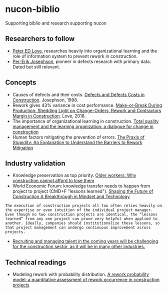 # nucon-biblio

Supporting biblio and research supporting nucon

## Researchers to follow

- [Peter ED Love](https://scholar.google.com.sg/citations?hl=en&user=7Eszm_8AAAAJ&view_op=list_works), researches heavily into organizational learning and the role of information system to prevent rework in construction.
- [Per-Erik Josephson](https://scholar.google.com/citations?user=dSsdb0QAAAAJ&hl=en), pioneer in defects research with primary data. Dated but still relevant.

## Concepts

- Causes of defects and their costs. [Defects and Defects Costs in Construction](http://publications.lib.chalmers.se/records/fulltext/201455/local_201455.pdf). Josephson, 1998.
- Rework gives 43% variance in cost performance. [Make-or-Break During Production: Shedding Light on Change-Orders, Rework and Contractors Margin in Construction](https://www.researchgate.net/profile/Peter_Love2/publication/328138314_Make-or-Break_During_Production_Shedding_Light_on_Change-Orders_Rework_and_Contractors_Margin_in_Construction/links/5bbc09e7299bf1049b75e10b/Make-or-Break-During-Production-Shedding-Light-on-Change-Orders-Rework-and-Contractors-Margin-in-Construction.pdf). Love, 2018.
- The importance of organizational learning in construction. [Total quality management and the learning organization: a dialogue for change in construction](sci-hub.tw/10.1080/014461900370681)
- Human factors mitigating the prevention of errors. [The Praxis of Stupidity: An Explanation to Understand the Barriers to Rework Mitigation](https://www.researchgate.net/profile/Peter_Love2/publication/327160130_The_Praxis_of_Stupidity_An_Explanation_to_Understand_the_Barriers_Mitigating_Rework_in_Construction/links/5b7d5e56a6fdcc5f8b5bbf03/The-Praxis-of-Stupidity-An-Explanation-to-Understand-the-Barriers-Mitigating-Rework-in-Construction.pdf)

## Industry validation

- Knowledge preservation as top priority. [Older workers: Why construction cannot afford to lose them](https://www.constructionnews.co.uk/analysis/expert-opinion/older-workers-why-construction-cannot-afford-to-lose-them/10036900.article?utm_source=dlvr.it&utm_medium=twitter)
- World Economic Forum: knowledge transfer needs to happen from project to project (CMD+F "lessons learned"). [Shaping the Future of Construction A Breakthrough in Mindset and Technology](http://www3.weforum.org/docs/WEF_Shaping_the_Future_of_Construction_full_report__.pdf)

```
The execution of construction projects all too often relies heavily on the expertise or even intuition of the individual project manager. Even though no two construction projects are identical, the “lessons learned” from any one project can prove very helpful when applied to another. Ideally, companies should institutionalize these lessons, so that project management can undergo continuous improvement across projects.
```

- [Recruiting and managing talent in the coming years will be challenging for the construction sector, as it will be in many other industries.](https://www.designingbuildings.co.uk/wiki/Recruiting_and_retaining_talent_in_the_construction_industry)

## Technical readings

- Modeling rework with probability distribution. [A rework probability model: a quantitative assessment of rework occurrence in construction projects](https://sci-hub.tw/https://www.tandfonline.com/doi/abs/10.1080/15623599.2015.1033814)
